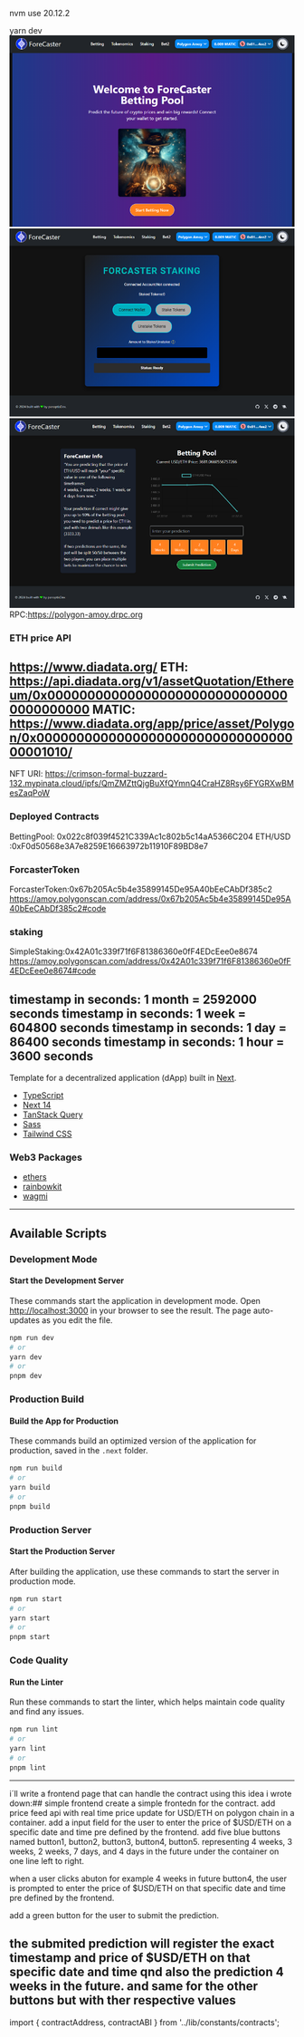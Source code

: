 nvm use 20.12.2

yarn dev
![Image description](./public/1122.png)
![Image description](./public/1133.png)
![Image description](./public/1144.png)
RPC:https://polygon-amoy.drpc.org	

### ETH price API
https://www.diadata.org/
ETH: https://api.diadata.org/v1/assetQuotation/Ethereum/0x0000000000000000000000000000000000000000
MATIC: https://www.diadata.org/app/price/asset/Polygon/0x0000000000000000000000000000000000001010/
---
NFT URI:
https://crimson-formal-buzzard-132.mypinata.cloud/ipfs/QmZMZttQjgBuXfQYmnQ4CraHZ8Rsy6FYGRXwBMesZaqPoW

### Deployed Contracts
BettingPool: 0x022c8f039f4521C339Ac1c802b5c14aA5366C204
ETH/USD :0xF0d50568e3A7e8259E16663972b11910F89BD8e7


### ForcasterToken
ForcasterToken:0x67b205Ac5b4e35899145De95A40bEeCAbDf385c2
https://amoy.polygonscan.com/address/0x67b205Ac5b4e35899145De95A40bEeCAbDf385c2#code

### staking
SimpleStaking:0x42A01c339f71f6F81386360e0fF4EDcEee0e8674
https://amoy.polygonscan.com/address/0x42A01c339f71f6F81386360e0fF4EDcEee0e8674#code

timestamp in seconds: 1 month = 2592000 seconds
timestamp in seconds: 1 week = 604800 seconds
timestamp in seconds: 1 day = 86400 seconds
timestamp in seconds: 1 hour = 3600 seconds
---
Template for a decentralized application (dApp) built in [Next](https://nextjs.org).

- [TypeScript](https://www.typescriptlang.org)
- [Next 14](https://nextjs.org/blog/next-14)
- [TanStack Query](https://tanstack.com/query/latest)
- [Sass](https://sass-lang.com)
- [Tailwind CSS](https://tailwindcss.com)

### Web3 Packages

- [ethers](https://docs.ethers.org/v5/)
- [rainbowkit](https://www.rainbowkit.com)
- [wagmi](https://wagmi.sh)

---

## Available Scripts

### Development Mode

#### Start the Development Server

These commands start the application in development mode. Open [http://localhost:3000](http://localhost:3000) in your browser to see the result. The page auto-updates as you edit the file.

```bash
npm run dev
# or
yarn dev
# or
pnpm dev
```

### Production Build

#### Build the App for Production

These commands build an optimized version of the application for production, saved in the `.next` folder.

```bash
npm run build
# or
yarn build
# or
pnpm build
```

### Production Server

#### Start the Production Server

After building the application, use these commands to start the server in production mode.

```bash
npm run start
# or
yarn start
# or
pnpm start
```

### Code Quality

#### Run the Linter

Run these commands to start the linter, which helps maintain code quality and find any issues.

```bash
npm run lint
# or
yarn lint
# or
pnpm lint
```
----
i´ll write a frontend page that can handle the contract using this idea i wrote down:## simple frontend
create a simple frontedn for the contract.
add price feed api with real time price update for USD/ETH on polygon chain in a container. add a input field for the user to enter the price of $USD/ETH on a specific date and time pre defined by the frontend. add five blue buttons named button1, button2, button3, button4, button5. representing 4 weeks, 3 weeks, 2 weeks, 7 days, and 4 days in the future under the container on one line left to right. 

when a user clicks abuton for example 4 weeks in future button4, the user is prompted to enter the price of $USD/ETH on that specific date and time pre defined by the frontend.

add a green button for the user to submit the prediction.

the submited prediction will register the exact timestamp and price of $USD/ETH on that specific date and time qnd also the prediction 4 weeks in the future. and same for the other buttons but with ther respective values
----
import { contractAddress, contractABI } from '../lib/constants/contracts';